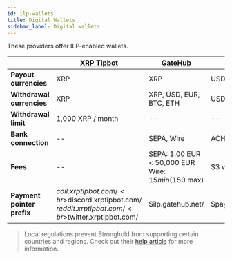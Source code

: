 ```yaml
---
id: ilp-wallets
title: Digital Wallets
sidebar_label: Digital wallets
---
```


These providers offer ILP-enabled wallets.

|  | [XRP Tipbot](./xrptipbot) | [GateHub](./gatehub) | [Stronghold](./stronghold) |
|--|------------|---------|------------|
| **Payout currencies** | XRP | XRP | USD |
| **Withdrawal currencies** | XRP | XRP, USD, EUR, BTC, ETH | USD |
| **Withdrawal limit** | 1,000 XRP / month | -- | -- |
| **Bank connection** | -- | SEPA, Wire | ACH, Wire |
| **Fees** | -- | SEPA: 1.00 EUR < 50,000 EUR<br>Wire: $15 min ($150 max) | $3 withdrawal fee|
| **Payment pointer prefix** | $coil.xrptipbot.com/<br>$discord.xrptipbot.com/<br>$reddit.xrptipbot.com/<br>$twitter.xrptipbot.com/ | $ilp.gatehub.net/ | $pay.stronghold.co/ |

> Local regulations prevent Stronghold from supporting certain countries and regions. Check out their [help article](https://happiness.stronghold.co/hc/en-us/articles/360026140812-Countries-and-regions-supported-by-Stronghold) for more information.
